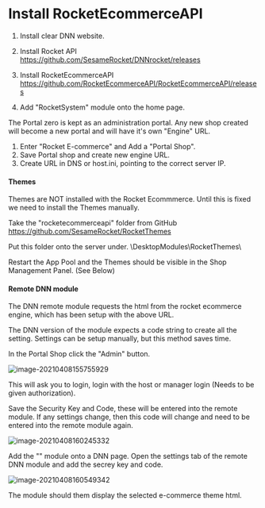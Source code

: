 # Install RocketEcommerceAPI



1. Install clear DNN website.

2. Install Rocket API  https://github.com/SesameRocket/DNNrocket/releases

3. Install RocketEcommerceAPI https://github.com/RocketEcommerceAPI/RocketEcommerceAPI/releases

4. Add "RocketSystem" module onto the home page.

   

The Portal zero is kept as an administration portal.   Any new shop created will become a new portal and will have it's own "Engine" URL.

1. Enter "Rocket E-commerce" and Add a "Portal Shop".
2. Save Portal shop and create new engine URL.
3. Create URL in DNS or host.ini, pointing to the correct server IP.

#### Themes

Themes are NOT installed with the Rocket Ecommmerce.  Until this is fixed we need to install the Themes manually.

Take the "rocketecommerceapi" folder from GitHub https://github.com/SesameRocket/RocketThemes

Put this folder onto the server under.  \DesktopModules\RocketThemes\

Restart the App Pool and the Themes should be visible in the Shop Management Panel.  (See Below)



#### Remote DNN module

The DNN remote module requests the html from the rocket ecommerce engine, which has been setup with the above URL.

The DNN version of the module expects a code string to create all the setting.  Settings can be setup manually, but this method saves time.

In the Portal Shop click the "Admin" button.



![image-20210408155755929](C:\Nevoweb\Projects\DesktopModules\DNNrocketModules\RocketEcommerceAPI\Documentation\img\image-20210408155755929.png)



This will ask you to login, login with the host or manager login (Needs to be given authorization).

Save the Security Key and  Code, these will be entered into the remote module.  If any settings change, then this code will change and need to be entered into the remote module again.

![image-20210408160245332](C:\Nevoweb\Projects\DesktopModules\DNNrocketModules\RocketEcommerceAPI\Documentation\img\image-20210408160245332.png)



Add the "" module onto a DNN page.  Open the settings tab of the remote DNN module and add the secrey key and code.

![image-20210408160549342](C:\Nevoweb\Projects\DesktopModules\DNNrocketModules\RocketEcommerceAPI\Documentation\img\image-20210408160549342.png)

The module should them display the selected e-commerce theme html.



